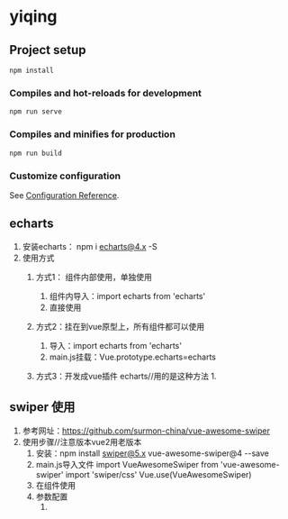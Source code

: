 # yiqing

## Project setup
```
npm install
```

### Compiles and hot-reloads for development
```
npm run serve
```

### Compiles and minifies for production
```
npm run build
```

### Customize configuration
See [Configuration Reference](https://cli.vuejs.org/config/).


## echarts
1. 安装echarts： npm i echarts@4.x -S
2. 使用方式
    1. 方式1： 组件内部使用，单独使用
        1. 组件内导入：import echarts from 'echarts'
        2. 直接使用

    2. 方式2：挂在到vue原型上，所有组件都可以使用
        1. 导入：import echarts from 'echarts'
        2. main.js挂载：Vue.prototype.echarts=echarts

    3. 方式3：开发成vue插件 echarts//用的是这种方法
        1. 
## swiper 使用
1. 参考网址：https://github.com/surmon-china/vue-awesome-swiper
2. 使用步骤//注意版本vue2用老版本
    1. 安装：npm install swiper@5.x vue-awesome-swiper@4 --save
    2. main.js导入文件
        import VueAwesomeSwiper from 'vue-awesome-swiper'
        import 'swiper/css'
        Vue.use(VueAwesomeSwiper)
    3. 在组件使用
        <template>
            <swiper ref="mySwiper" :options="swiperOptions">
                <swiper-slide>Slide 1</swiper-slide>
                <swiper-slide>Slide 2</swiper-slide>
                <swiper-slide>Slide 3</swiper-slide>
                <swiper-slide>Slide 4</swiper-slide>
                <swiper-slide>Slide 5</swiper-slide>
                <div class="swiper-pagination" slot="pagination"></div>
            </swiper>
        </template>
    4. 参数配置
        1. <script>
            export default {
                name: 'carrousel',
                data() {
                    return {
                        swiperOptions: {
                            pagination: {
                                el: '.swiper-pagination'
                            },
                            // Some Swiper option/callback...
                        }
                    }
                },
                computed: {
                    swiper() {
                        return this.$refs.mySwiper.$swiper
                    }
                },
                mounted() {
                    console.log('Current Swiper instance object', this.swiper)
                    this.swiper.slideTo(3, 1000, false)
                }
            }
        </script>
